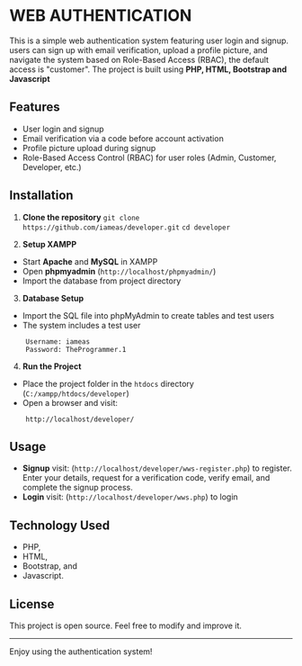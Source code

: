 # WEB AUTHENTICATION

This is a simple web authentication system featuring user login and signup. users can sign up with email verification, upload a profile picture, and navigate the system based on Role-Based Access (RBAC), the default access is "customer". The project is built using **PHP, HTML, Bootstrap and Javascript**

## Features

- User login and signup
- Email verification via a code before account activation
- Profile picture upload during signup
- Role-Based Access Control (RBAC) for user roles (Admin, Customer, Developer, etc.)

## Installation

1. **Clone the repository**
   `git clone https://github.com/iameas/developer.git`
   `cd developer`

3. **Setup XAMPP**

- Start **Apache** and **MySQL** in XAMPP
- Open **phpmyadmin** (`http://localhost/phpmyadmin/`)
- Import the database from project directory

3. **Database Setup**

- Import the SQL file into phpMyAdmin to create tables and test users
- The system includes a test user

```
    Username: iameas
    Password: TheProgrammer.1
```

4. **Run the Project**

- Place the project folder in the `htdocs` directory (`C:/xampp/htdocs/developer`)
- Open a browser and visit:

```
    http://localhost/developer/
```

## Usage

- **Signup** visit: (`http://localhost/developer/wws-register.php`) to register. Enter your details, request for a verification code, verify email, and complete the signup process.
- **Login** visit: (`http://localhost/developer/wws.php`) to login

## Technology Used

- PHP,
- HTML,
- Bootstrap, and
- Javascript.

## License

This project is open source. Feel free to modify and improve it.

---

Enjoy using the authentication system!
